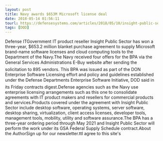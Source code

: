 ```yaml
---
layout: post
title: Navy awards $653M Microsoft license deal
date: 2018-05-14 01:56:11
tourl: https://defensesystems.com/articles/2018/05/10/insight-public-sector-navy.aspx
tags: [DOD]
---
```

Defense ITGovernment IT product reseller Insight Public Sector has won a three-year, $653.2 million blanket purchase agreement to supply Microsoft brand-name software licenses and cloud computing tools to the Department of the Navy.The Navy received four offers for the BPA via the General Services Administrations E-Buy website after sending the solicitation to 895 vendors. This BPA was issued as part of the DON Enterprise Software Licensing effort and policy and guidelines established under the Defense Departments Enterprise Software Initiative, DOD said in its Friday contracts digest.Defense agencies such as the Navy use enterprise licensing arrangements such as this one to consolidate agreements with IT product makers and resellers for commercial products and services.Products covered under the agreement with Insight Public Sector include desktop software, operating systems, server software, desktop sharing, virtualization, client access licenses, developer tools, management tools, mobility, utility and software assurance.The BPA has a three-year ordering period through May 2021 and Insight Public Sector will perform the work under its GSA Federal Supply Schedule contract.About the AuthorSign up for our newsletter.ttI agree to this site's 